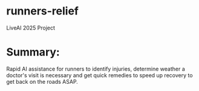 # runners-relief
LiveAI 2025 Project

# Summary: 
Rapid AI assistance for runners to identify injuries, determine weather a doctor's visit is necessary and get quick remedies to speed up recovery to get back on the roads ASAP. 
